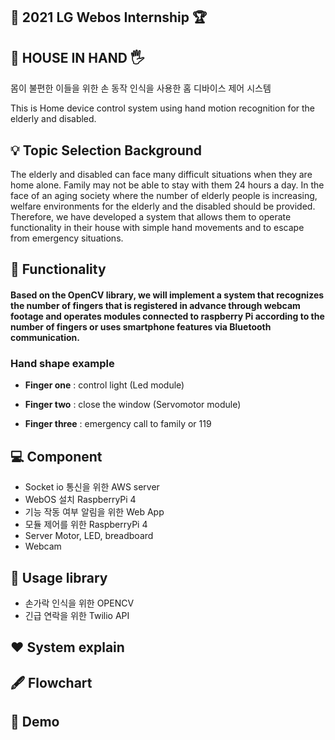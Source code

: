 ## :checkered_flag: 2021 LG Webos Internship :trophy:

## 🏡 HOUSE IN HAND 🖐️ ##  
  몸이 불편한 이들을 위한 손 동작 인식을 사용한 홈 디바이스 제어 시스템
  
  
  This is Home device control system using hand motion recognition for the elderly and disabled.

## 💡 Topic Selection Background

  The elderly and disabled can face many difficult situations when they are home alone. Family may not be able to stay with them 24 hours a day. In the face of an aging society  where the number of elderly people is increasing, welfare environments for the elderly and the disabled should be provided. Therefore, we have developed a system that allows them to operate functionality in their house with simple hand movements and to escape from emergency situations.

## :pushpin: Functionality


#### Based on the OpenCV library, we will implement a system that recognizes the number of fingers that is registered in advance through webcam footage and operates modules connected to raspberry Pi according to the number of fingers or uses smartphone features via Bluetooth communication.

  ### Hand shape example

  -   **Finger one** : control light (Led module)
    
  -   **Finger two** : close the window (Servomotor module) 
   
  -   **Finger three** : emergency call to family or 119
 
 
## :computer: Component

 - Socket io 통신을 위한 AWS server
 - WebOS 설치 RaspberryPi 4
 - 기능 작동 여부 알림을 위한 Web App
 - 모듈 제어를 위한 RaspberryPi 4
 - Server Motor, LED, breadboard
 - Webcam


## 📁 Usage library

 - 손가락 인식을 위한 OPENCV 
 - 긴급 연락을 위한 Twilio API 

## ❤️ System explain

## 🖋 Flowchart

## 🧸 Demo
